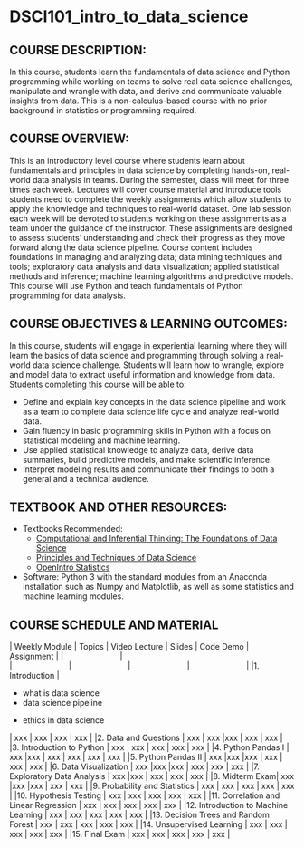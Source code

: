 # DSCI101_intro_to_data_science

## COURSE DESCRIPTION:
In this course, students learn the fundamentals of data science and Python programming while working on teams to solve real data science challenges, manipulate and wrangle with data, and derive and communicate valuable insights from data. This is a non-calculus-based course with no prior background in statistics or programming required.

## COURSE OVERVIEW:
This is an introductory level course where students learn about fundamentals and principles in data science by completing hands-on, real-world data analysis in teams. During the semester, class will meet for three times each week. Lectures will cover course material and introduce tools students need to complete the weekly assignments which allow students to apply the knowledge and techniques to real-world dataset. One lab session each week will be devoted to students working on these assignments as a team under the guidance of the instructor. These assignments are designed to assess students’ understanding and check their progress as they move forward along the data science pipeline. Course content includes foundations in managing and analyzing data; data mining techniques and tools; exploratory data analysis and data visualization; applied statistical methods and inference; machine learning algorithms and predictive models. This course will use Python and teach fundamentals of Python programming for data analysis. 

## COURSE OBJECTIVES & LEARNING OUTCOMES:
In this course, students will engage in experiential learning where they will learn the basics of data science and programming through solving a real-world data science challenge. Students will learn how to wrangle, explore and model data to extract useful information and knowledge from data. Students completing this course will be able to:
- Define and explain key concepts in the data science pipeline and work as a team to complete data science life cycle and analyze real-world data.
- Gain fluency in basic programming skills in Python with a focus on statistical modeling and machine learning.
- Use applied statistical knowledge to analyze data, derive data summaries, build predictive models, and make scientific inference.
- Interpret modeling results and communicate their findings to both a general and a technical audience.

## TEXTBOOK AND OTHER RESOURCES:
- Textbooks Recommended:
  - [Computational and Inferential Thinking: The Foundations of Data Science](https://inferentialthinking.com/chapters/intro)
  - [Principles and Techniques of Data Science](https://learningds.org/intro)
  - [OpenIntro Statistics](https://www.openintro.org/book/os/)
- Software: Python 3 with the standard modules from an Anaconda installation such as Numpy and Matplotlib, as well as some statistics and machine learning modules.

## COURSE SCHEDULE AND MATERIAL

| Weekly Module | Topics | Video Lecture | Slides | Code Demo | Assignment |
|<img width=100/>|<img width=500/>|<img width=100/>|<img width=100/>|<img width=100/>|<img width=100/>|
|1. Introduction  | <ul><li>what is data science</li> <li>data science pipeline</li></ul>  <ul><li>ethics in data science</li></ul> | xxx | xxx | xxx | xxx |
|2. Data and Questions   | xxx | xxx |xxx | xxx | xxx |
|3. Introduction to Python | xxx | xxx | xxx | xxx | xxx |
|4. Python Pandas I | xxx |xxx | xxx | xxx | xxx | xxx |
|5. Python Pandas II | xxx |xxx |xxx | xxx | xxx | xxx |
|6. Data Visualization | xxx |xxx |xxx | xxx | xxx | xxx |
|7. Exploratory Data Analysis | xxx |xxx | xxx | xxx | xxx |
|8. Midterm Exam| xxx |xxx |xxx | xxx | xxx |
|9. Probability and Statistics | xxx | xxx | xxx | xxx | xxx |
|10. Hypothesis Testing | xxx | xxx | xxx | xxx | xxx |
|11. Correlation and Linear Regression | xxx | xxx | xxx | xxx | xxx |
|12. Introduction to Machine Learning | xxx | xxx | xxx | xxx | xxx |
|13. Decision Trees and Random Forest | xxx | xxx | xxx | xxx | xxx |
|14. Unsupervised Learning | xxx | xxx | xxx | xxx | xxx |
|15. Final Exam | xxx | xxx | xxx | xxx | xxx |
